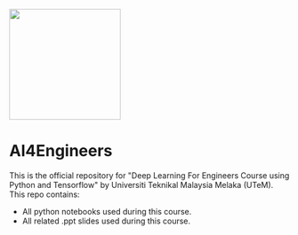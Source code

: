 <img src="https://www.utem.edu.my/templates/yootheme/cache/03/LogoUTeM-03999b95.png" width="200" align="centre"></a>

# AI4Engineers

This is the official repository for "Deep Learning For Engineers Course using Python and Tensorflow" by Universiti Teknikal Malaysia Melaka (UTeM). This repo contains:
- All python notebooks used during this course.
- All related .ppt slides used during this course.
